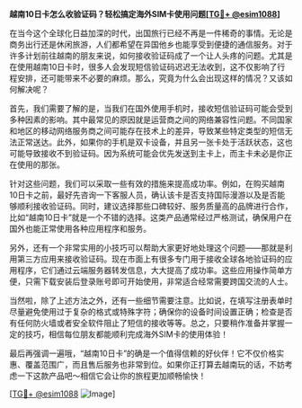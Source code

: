 **越南10日卡怎么收验证码？轻松搞定海外SIM卡使用问题[[TG💪+ @esim1088](https://t.me/s/esim1088)]**

在当今这个全球化日益加深的时代，出国旅行已经不再是一件稀奇的事情。无论是商务出行还是休闲旅游，人们都希望在异国他乡也能享受到便捷的通信服务。对于许多计划前往越南的朋友来说，如何接收验证码成了一个让人头疼的问题。尤其是在使用越南10日卡时，很多人会发现短信验证码迟迟无法收到，这不仅影响了行程安排，还可能带来不必要的麻烦。那么，究竟为什么会出现这样的情况？又该如何解决呢？

首先，我们需要了解的是，当我们在国外使用手机时，接收短信验证码可能会受到多种因素的影响。其中最常见的原因就是运营商之间的网络兼容性问题。不同国家和地区的移动网络服务商之间可能存在技术上的差异，导致某些特定类型的短信无法正常送达。此外，如果你的手机是双卡设备，并且另一张卡处于活跃状态，这也可能导致接收不到验证码。因为系统可能会优先发送到主卡上，而主卡未必是你正在使用的那张。

针对这些问题，我们可以采取一些有效的措施来提高成功率。例如，在购买越南10日卡之前，最好先咨询一下客服人员，确认该卡是否支持国际漫游以及是否能够顺利接收验证码。同时，建议选择那些口碑较好、服务质量高的品牌进行合作，比如“越南10日卡”就是一个不错的选择。这类产品通常经过严格测试，确保用户在国外也能正常使用各种应用程序和服务。

另外，还有一个非常实用的小技巧可以帮助大家更好地处理这个问题——那就是利用第三方应用来接收验证码。现在市面上有很多专门用于接收全球各地验证码的应用程序，它们通过云端服务器转发信息，大大提高了成功率。这些应用操作简单方便，只需下载安装后登录账号即可开始使用，非常适合经常需要跨国交流的人士。

当然啦，除了上述方法之外，还有一些细节需要注意。比如说，在填写注册表单时尽量避免使用过于复杂的格式或特殊字符；确保你的设备时间设置正确；检查是否有任何防火墙或者安全软件阻止了短信的接收等等。总之，只要稍作准备并掌握一定的技巧，相信每位朋友都能顺利完成海外SIM卡的使用体验！

最后再强调一遍哦，“越南10日卡”的确是一个值得信赖的好伙伴！它不仅价格实惠、覆盖范围广，而且售后服务也非常到位。如果你正打算去越南玩的话，不妨考虑一下这款产品吧～相信它会让你的旅程更加顺畅愉快！

[[TG💪+ @esim1088](https://t.me/s/esim1088) ![Image](https://i.postimg.cc/4NQfJmqS/Snipaste-2025-05-13-00-14-12.png)]